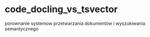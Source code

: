 # code_docling_vs_tsvector
porownanie systemow przetwarzania dokumentów i wyszukiwania semantycznego
